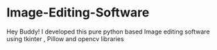 # Image-Editing-Software
Hey Buddy! I developed this pure python based Image editing software using tkinter , Pillow and opencv libraries
